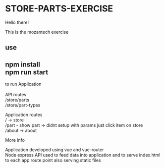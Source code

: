 # STORE-PARTS-EXERCISE

Hello there! <br />

This is the mozantech exercise <br />

use <br />
-----------------
npm install <br />
npm run start <br />
-----------------
to run Application <br />
<br />
API routes<br />
/store/parts<br />
/store/part-types<br />

Application routes<br />
/ -> store<br />
/part - show part -> didnt setup with params just click item on store<br />
/about -> about<br />

More info<br />

Application developed using vue and vue-router<br />
Node express API used to feed data into application and to serve index.html to each app route point also serving static files<br />
